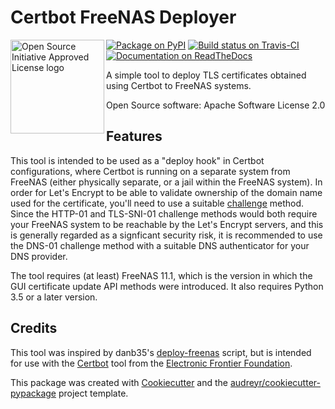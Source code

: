 Certbot FreeNAS Deployer
========================

<a href="https://opensource.org" target="_blank"><img height="150" align="left" src="https://opensource.org/files/OSIApprovedCropped.png" alt="Open Source Initiative Approved License logo"></a>
<a href="https://pypi.python.org/pypi/certbot_freenas_deployer" target="_blank"><img src="https://img.shields.io/pypi/v/certbot_freenas_deployer.svg" alt="Package on PyPI"></a>
<a href="https://travis-ci.org/kpfleming/certbot_freenas_deployer" target="_blank"><img src="https://img.shields.io/travis/kpfleming/certbot_freenas_deployer.svg" alt="Build status on Travis-CI"></a>
<a href="https://certbot-freenas-deployer.readthedocs.io/en/latest/?badge=latest" target="_blank"><img src="https://readthedocs.org/projects/certbot-freenas-deployer/badge/?version=latest" alt="Documentation on ReadTheDocs"></a>

A simple tool to deploy TLS certificates obtained using Certbot to FreeNAS systems.

Open Source software: Apache Software License 2.0

Features
--------

This tool is intended to be used as a \"deploy hook\" in Certbot
configurations, where Certbot is running on a separate system from
FreeNAS (either physically separate, or a jail within the FreeNAS
system). In order for Let\'s Encrypt to be able to validate ownership of
the domain name used for the certificate, you\'ll need to use a suitable
[challenge](https://letsencrypt.readthedocs.io/en/latest/challenges.html)
method. Since the HTTP-01 and TLS-SNI-01 challenge methods would both
require your FreeNAS system to be reachable by the Let\'s Encrypt
servers, and this is generally regarded as a signficant security risk,
it is recommended to use the DNS-01 challenge method with a suitable DNS
authenticator for your DNS provider.

The tool requires (at least) FreeNAS 11.1, which is the version in which
the GUI certificate update API methods were introduced. It also requires
Python 3.5 or a later version.

Credits
-------

This tool was inspired by danb35\'s
[deploy-freenas](https://github.com/danb35/deploy-freenas) script, but
is intended for use with the
[Certbot](https://github.com/certbot/certbot) tool from the [Electronic
Frontier Foundation](https://www.eff.org).

This package was created with
[Cookiecutter](https://github.com/audreyr/cookiecutter) and the
[audreyr/cookiecutter-pypackage](https://github.com/audreyr/cookiecutter-pypackage)
project template.
